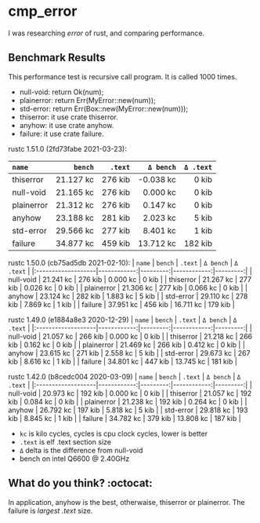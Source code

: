 # cmp_error

I was researching *error* of rust, and comparing performance.

## Benchmark Results

This performance test is recursive call program. It is called 1000 times.

- null-void: return Ok(num);
- plainerror: return Err(MyError::new(num));
- std-error: return Err(Box::new(MyError::new(num)));
- thiserror: it use crate thiserror.
- anyhow: it use crate anyhow.
- failure: it use crate failure.

rustc 1.51.0 (2fd73fabe 2021-03-23):

|       `name`       |   `bench`   | `.text`  |  `Δ bench`  | `Δ .text` |
|:-------------------|------------:|---------:|------------:|---------:|
| thiserror          |   21.127 kc |  276 kib |   -0.038 kc |    0 kib |
| null-void          |   21.165 kc |  276 kib |    0.000 kc |    0 kib |
| plainerror         |   21.312 kc |  276 kib |    0.147 kc |    0 kib |
| anyhow             |   23.188 kc |  281 kib |    2.023 kc |    5 kib |
| std-error          |   29.566 kc |  277 kib |    8.401 kc |    1 kib |
| failure            |   34.877 kc |  459 kib |   13.712 kc |  182 kib |

rustc 1.50.0 (cb75ad5db 2021-02-10):
|       `name`       |   `bench`   | `.text`  |  `Δ bench`  | `Δ .text` |
|:-------------------|------------:|---------:|------------:|---------:|
| null-void          |   21.241 kc |  276 kib |    0.000 kc |    0 kib |
| thiserror          |   21.267 kc |  277 kib |    0.026 kc |    0 kib |
| plainerror         |   21.306 kc |  277 kib |    0.066 kc |    0 kib |
| anyhow             |   23.124 kc |  282 kib |    1.883 kc |    5 kib |
| std-error          |   29.110 kc |  278 kib |    7.869 kc |    1 kib |
| failure            |   37.951 kc |  456 kib |   16.711 kc |  179 kib |

rustc 1.49.0 (e1884a8e3 2020-12-29)
|       `name`       |   `bench`   | `.text`  |  `Δ bench`  | `Δ .text` |
|:-------------------|------------:|---------:|------------:|---------:|
| null-void          |   21.057 kc |  266 kib |    0.000 kc |    0 kib |
| thiserror          |   21.218 kc |  266 kib |    0.162 kc |    0 kib |
| plainerror         |   21.469 kc |  266 kib |    0.412 kc |    0 kib |
| anyhow             |   23.615 kc |  271 kib |    2.558 kc |    5 kib |
| std-error          |   29.673 kc |  267 kib |    8.616 kc |    1 kib |
| failure            |   34.801 kc |  447 kib |   13.745 kc |  181 kib |

rustc 1.42.0 (b8cedc004 2020-03-09)
|       `name`       |   `bench`   | `.text`  |  `Δ bench`  | `Δ .text` |
|:-------------------|------------:|---------:|------------:|---------:|
| null-void          |   20.973 kc |  192 kib |    0.000 kc |    0 kib |
| thiserror          |   21.057 kc |  192 kib |    0.084 kc |    0 kib |
| plainerror         |   21.238 kc |  192 kib |    0.264 kc |    0 kib |
| anyhow             |   26.792 kc |  197 kib |    5.818 kc |    5 kib |
| std-error          |   29.818 kc |  193 kib |    8.845 kc |    1 kib |
| failure            |   34.782 kc |  379 kib |   13.808 kc |  187 kib |

- `kc` is kilo cycles, cycles is cpu clock cycles, lower is better
- `.text` is elf .text section size
- `Δ` delta is the difference from null-void
- bench on intel Q6600 @ 2.40GHz

## What do you think? :octocat:

In application, anyhow is the best, otherwaise, thiserror or plainerror.
The failure is *largest .text* size.

